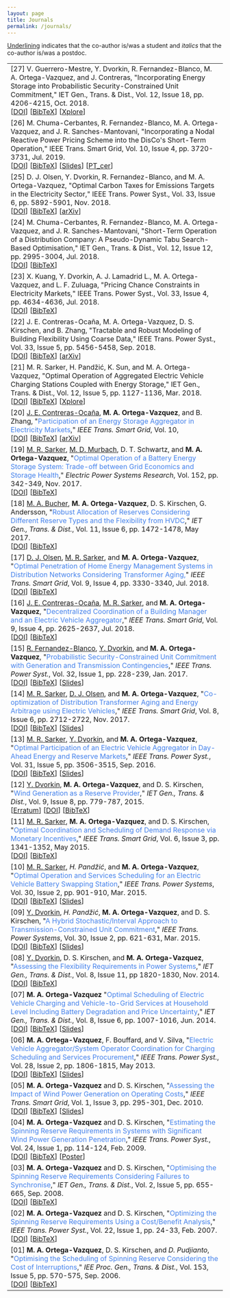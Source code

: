 ```yaml
---
layout: page
title: Journals
permalink: /journals/
---
```


<u>Underlining</u> indicates that the co-author is/was a student and <em>italics</em> that the co-author is/was a postdoc. 

<table class="table table-hover">

<tr>
<td>
    [27]
     V. Guerrero-Mestre, Y. Dvorkin, R. Fernandez-Blanco, M. A. Ortega-Vazquez, and J. Contreras, 
    "Incorporating Energy Storage into Probabilistic Security-Constrained Unit Commitment," 
    IET Gen., Trans. & Dist., Vol. 12, Issue 18, pp. 4206-4215, Oct. 2018.
    <br />
    [<a href="https://doi.org/10.1049/iet-gtd.2018.5413">DOI</a>]
    [<a href="https://drive.google.com/open?id=1BjbVB8PToZWqG1MoIk1dJ-RgaRcrUUSZ" target="_blank">BibTeX</a>] 
    [<a href="https://ieeexplore.ieee.org/document/8479635" target="_blank">Xplore</a>] 
    <br /> 
</td>
</tr>
    
    
    
<tr>
<td>
    [26]
     M. Chuma-Cerbantes, R. Fernandez-Blanco, M. A. Ortega-Vazquez, and J. R. Sanches-Mantovani, 
    "Incorporating a Nodal Reactive Power Pricing Scheme into the DisCo's Short-Term Operation," 
    IEEE Trans. Smart Grid, Vol. 10, Issue 4, pp. 3720-3731, Jul. 2019.
    <br />
    [<a href="https://doi.org/10.1109/TSG.2018.2834527">DOI</a>]
    [<a href="https://drive.google.com/open?id=1p_XqS1n-e0DPrEpWdSxl0WujrHOFqnRj" target="_blank">BibTeX</a>] 
    [<a href="https://drive.google.com/file/d/1yGaR0Zow0wnwSioNUqjg_kwnGi-CCGFo/view?usp=sharing" target="_blank">Slides</a>] 
    [<a href="https://drive.google.com/file/d/1aull1ZY6qsm9wGUcnbM4hFmNXVAY8jIj/view?usp=sharing" target="_blank">PT_cer</a>] 
    <br /> 
</td>
</tr>
    
    
    
<tr>
<td>
    [25]
     D. J. Olsen, Y. Dvorkin, R. Fernandez-Blanco, and M. A. Ortega-Vazquez, 
    "Optimal Carbon Taxes for Emissions Targets in the Electricity Sector," 
    IEEE Trans. Power Syst., Vol. 33, Issue 6, pp. 5892-5901, Nov. 2018.
    <br />
    [<a href="https://doi.org/10.1109/TPWRS.2018.2827333">DOI</a>]
    [<a href="https://drive.google.com/open?id=14gZ_q0HJm-bC1IKi12XLIwtnTuMa3GIp" target="_blank">BibTeX</a>] 
    [<a href="https://arxiv.org/abs/1804.06464" target="_blank">arXiv</a>] 
    <br /> 
</td>
</tr>
    
    
<tr>
<td>
    [24]
    M. Chuma-Cerbantes, R. Fernandez-Blanco, M. A. Ortega-Vazquez, and J. R. Sanches-Mantovani, 
    "Short-Term Operation of a Distribution Company: A Pseudo-Dynamic Tabu Search-Based Optimisation," 
    IET Gen., Trans. & Dist., Vol. 12, Issue 12, pp. 2995-3004, Jul. 2018.
    <br />
    [<a href="https://doi.org/10.1049/iet-gtd.2017.0731">DOI</a>]
    [<a href="https://drive.google.com/open?id=1ol1bBr3YC0M2xAfs0EyQIdHBbqHQvUMp" target="_blank">BibTeX</a>] 
    <br /> 
</td>
</tr>  
    
    
<tr>
<td>
    [23]
    X. Kuang, Y. Dvorkin, A. J. Lamadrid L., M. A. Ortega-Vazquez, and L. F. Zuluaga, 
    "Pricing Chance Constraints in Electricity Markets," 
    IEEE Trans. Power Syst., Vol. 33, Issue 4, pp. 4634-4636, Jul. 2018.
    <br />
    [<a href="https://doi.org/10.1109/TEC.2018.2821922">DOI</a>]
    [<a href="https://drive.google.com/open?id=1CCrrF_Cpbq3BRVBjosCvcc_1tWWvlCMm" target="_blank">BibTeX</a>] 
    <br /> 
</td>
</tr>  
    

<tr>
<td>
    [22]
     J. E. Contreras-Ocaña, M. A. Ortega-Vazquez, D. S. Kirschen, and B. Zhang, 
        "Tractable and Robust Modeling of Building Flexibility Using Coarse Data," 
        IEEE Trans. Power Syst., Vol. 33, Issue 5, pp. 5456-5458, Sep. 2018.
    <br />
    [<a href="https://doi.org/10.1109/TPWRS.2018.2808223">DOI</a>]
    [<a href="https://drive.google.com/open?id=1L2mZQMVtwLNWXSTMgqz873zdWmfCOqeJ" target="_blank">BibTeX</a>] 
    [<a href="http://arxiv.org/abs/1802.06165" target="_blank">arXiv</a>] 
    <br /> 
</td>
</tr>    
    
    
<tr>
<td>
    [21]
    M. R. Sarker, H. Pandžić, K. Sun, and M. A. Ortega-Vazquez, 
        "Optimal Operation of Aggregated Electric Vehicle Charging Stations Coupled with Energy Storage," 
        IET Gen., Trans. & Dist., Vol. 12, Issue 5, pp. 1127-1136, Mar. 2018.
    <br />
    [<a href="https://doi.org/10.1049/iet-gtd.2017.0134">DOI</a>]
    [<a href="https://drive.google.com/open?id=1HCPyNN2tl8XN3VeWXpl_M81SnO011Axw" target="_blank">BibTeX</a>] 
    [<a href="http://ieeexplore.ieee.org/document/8302676/" target="_blank">Xplore</a>] 
    <br /> 
</td>
</tr>
    
    
<tr>
<td>
    [20]
    <u>J. E. Contreras-Ocaña</u>, <strong>M. A. Ortega-Vazquez</strong>, and B. Zhang, 
    "<span style="color:#4582ec">Participation of an Energy Storage Aggregator in Electricity Markets</span>," 
    <em>IEEE Trans. Smart Grid</em>, Vol. 10,
    <br />
    [<a href="https://doi.org/10.1109/TSG.2017.2736787">DOI</a>]
    [<a href="https://drive.google.com/open?id=1Wi3KzUNGoDp61xsRgGnsAHRQrE6HJ5yM" target="_blank">BibTeX</a>] 
    [<a href="https://arxiv.org/abs/1708.00989" target="_blank">arXiv</a>] 
    <br /> 
</td>
</tr>

    
<tr>
<td>
    [19]
    <u>M. R. Sarker</u>, <u>M. D. Murbach</u>, D. T. Schwartz, and <strong>M. A. Ortega-Vazquez</strong>, 
    "<span style="color:#4582ec">Optimal Operation of a Battery Energy Storage System: Trade-off between Grid Economics and Storage Health</span>," 
    <em>Electric Power Systems Research</em>, Vol. 152, pp. 342-349, Nov. 2017.
    <br />
    [<a href="https://doi.org/10.1049/iet-gtd.2016.1014">DOI</a>]
    [<a href="https://drive.google.com/open?id=1o5OLhU9l6Jq_7PxheRZVy3oIQ8AZZjbP" target="_blank">BibTeX</a>] 
    <br /> 
</td>
</tr>
    
    
<tr>
<td>
    [18]
    <u>M. A. Bucher</u>, <strong>M. A. Ortega-Vazquez</strong>, D. S. Kirschen, G. Andersson, 
    "<span style="color:#4582ec">Robust Allocation of Reserves Considering Different Reserve Types and the Flexibility from HVDC</span>," 
    <em>IET Gen., Trans. & Dist.</em>, Vol. 11, Issue 6, pp. 1472-1478, May 2017.
    <br />
    [<a href="https://doi.org/10.1049/iet-gtd.2016.1014">DOI</a>]
    [<a href="https://drive.google.com/open?id=1o5OLhU9l6Jq_7PxheRZVy3oIQ8AZZjbP" target="_blank">BibTeX</a>] 
    <br /> 
</td>
</tr>
    
    
<tr>
<td>
    [17]
    <u>D. J. Olsen</u>, <u>M. R. Sarker</u>, and <strong>M. A. Ortega-Vazquez</strong>, 
    "<span style="color:#4582ec">Optimal Penetration of Home Energy Management Systems in Distribution Networks Considering Transformer Aging,</span>" 
    <em>IEEE Trans. Smart Grid</em>, Vol. 9, Issue 4, pp. 3330-3340, Jul. 2018.
    <br />
    [<a href="https://doi.org/10.1109/TSG.2016.2614768">DOI</a>]
    [<a href="https://drive.google.com/open?id=1qwz0gnKiANFVmPji5DZXILKfNYR9cTKO" target="_blank">BibTeX</a>] 
    <br /> 
</td>
</tr>
    
    
<tr>
<td>
    [16]
    <u>J. E. Contreras-Ocaña</u>, <u>M. R. Sarker</u>, and <strong>M. A. Ortega-Vazquez</strong>, 
    "<span style="color:#4582ec">Decentralized Coordination of a Building Manager and an Electric Vehicle Aggregator</span>," 
    <em>IEEE Trans. Smart Grid</em>, Vol. 9, Issue 4, pp. 2625-2637, Jul. 2018.
    <br />
    [<a href="https://doi.org/10.1109/TSG.2016.2614768">DOI</a>]
    [<a href="https://drive.google.com/open?id=1qwz0gnKiANFVmPji5DZXILKfNYR9cTKO" target="_blank">BibTeX</a>] 
    <br /> 
</td>
</tr>
    
    
<tr>
<td>
    [15]
    <u>R. Fernandez-Blanco</u>, <u>Y. Dvorkin</u>, and <strong>M. A. Ortega-Vazquez</strong>, 
    "<span style="color:#4582ec">Probabilistic Security-Constrained Unit Commitment with Generation and Transmission Contingencies</span>,"
    <em>IEEE Trans. Power Syst.</em>, Vol. 32, Issue 1, pp. 228-239, Jan. 2017.
    <br />
    [<a href="https://doi.org/10.1109/TPWRS.2016.2550585">DOI</a>]
    [<a href="https://drive.google.com/open?id=1rqKflDFQO4rkws9AOmLWFVbOPH2zcyIb" target="_blank">BibTeX</a>] 
    [<a href="https://www.ferc.gov/CalendarFiles/20150623081317-T3-B-%202%20-%20ORTEGA-VAZQUEZ%20-%20Probabilistic%20SCUC.pdf" target="_blank">Slides</a>] 
    <br /> 
</td>
</tr>
    
    
<tr>
<td>
    [14]
    <u>M. R. Sarker</u>, <u>D. J. Olsen</u>, and <strong>M. A. Ortega-Vazquez</strong>, 
    "<span style="color:#4582ec">Co-optimization of Distribution Transformer Aging and Energy Arbitrage using Electric Vehicles</span>," 
    <em>IEEE Trans. Smart Grid</em>, Vol. 8, Issue 6, pp. 2712-2722, Nov. 2017.
    <br />
    [<a href="https://doi.org/10.1109/TSG.2016.2535354">DOI</a>]
    [<a href="https://drive.google.com/open?id=1t-HPY4DLg_YZjenDNV44nkT9R7A1s2Mr" target="_blank">BibTeX</a>] 
    [<a href="https://drive.google.com/open?id=1E40aziwP8IdByo4DGDZkQRIjWykvVYx7" target="_blank">Slides</a>] 
    <br /> 
</td>
</tr>
    
    
<tr>
<td>
    [13]
    <u>M. R. Sarker</u>, <u>Y. Dvorkin</u>, and <strong>M. A. Ortega-Vazquez</strong>, 
    "<span style="color:#4582ec">Optimal Participation of an Electric Vehicle Aggregator in Day-Ahead Energy and Reserve Markets</span>," 
    <em>IEEE Trans. Power Syst.</em>, Vol. 31, Issue 5, pp. 3506-3515, Sep. 2016.
    <br />
    [<a href="https://doi.org/10.1109/TPWRS.2015.2496551" target="_blank">DOI</a>]
    [<a href="https://drive.google.com/open?id=1KqcwJpssupRD0UuPvsM-Pe_4Ed0_qgzh" target="_blank">BibTeX</a>] 
    [<a href="https://www.ferc.gov/CalendarFiles/20160629114655-Optimal_Participation_Aggregator_MOV.pdf" target="_blank">Slides</a>] 
    <br /> 
</td>
</tr>
    
    
<tr>
<td>
    [12]
    <u>Y. Dvorkin</u>, <strong>M. A. Ortega-Vazquez</strong>, and D. S. Kirschen, 
    "<span style="color:#4582ec">Wind Generation as a Reserve Provider</span>," 
    <em>IET Gen., Trans. & Dist.</em>, Vol. 9, Issue 8, pp. 779-787, 2015.
    <br />
    [<a href="http://digital-library.theiet.org/content/journals/10.1049/iet-gtd.2015.0302">Erratum</a>]
    [<a href="https://doi.org/10.1049/iet-gtd.2014.0614" target="_blank">DOI</a>]
    [<a href="https://drive.google.com/open?id=1ofsyeS-cVWI7phA_XTf5C3G7gl13YMeW" target="_blank">BibTeX</a>] 
    <br /> 
</td>
</tr>
    

<tr>
<td>
    [11]
    <u>M. R. Sarker</u>, <strong>M. A. Ortega-Vazquez</strong>, and D. S. Kirschen, 
    "<span style="color:#4582ec">Optimal Coordination and Scheduling of Demand Response via Monetary Incentives</span>," 
    <em>IEEE Trans. Smart Grid</em>, Vol. 6, Issue 3, pp. 1341-1352, May 2015.
    <br />
    [<a href="https://doi.org/10.1109/TSG.2014.2375067" target="_blank">DOI</a>]
    [<a href="https://drive.google.com/open?id=1ocLhKn0fMtCfDdu5KWSaMGr627osYHZj" target="_blank">BibTeX</a>] 
    <br /> 
</td>
</tr>
    
    
<tr>
<td>
    [10]
    <u>M. R. Sarker</u>, <em>H. Pandžić</em>, and <strong>M. A. Ortega-Vazquez</strong>, 
    "<span style="color:#4582ec">Optimal Operation and Services Scheduling for an Electric Vehicle Battery Swapping Station</span>," 
    <em>IEEE Trans. Power Systems</em>, Vol. 30, Issue 2, pp. 901-910, Mar. 2015.
    <br />
    [<a href="https://doi.org/10.1109/TPWRS.2014.2331560" target="_blank">DOI</a>]
    [<a href="https://drive.google.com/open?id=1epXBbJ8J3FZAxBmT1B5UbfwbkKk4n0W3" target="_blank">BibTeX</a>] 
    [<a href="https://drive.google.com/open?id=1R9TGKc0wD3gCIg9sIANcPv86FsZ9dqft" target="_blank">Slides</a>] 
    <br /> 
</td>
</tr>
    
    
<tr>
<td>
    [09]
    <u>Y. Dvorkin</u>, <em>H. Pandžić</em>, <strong>M. A. Ortega-Vazquez</strong>, and D. S. Kirschen, 
    "<span style="color:#4582ec">A Hybrid Stochastic/Interval Approach to Transmission-Constrained Unit Commitment</span>," 
    <em>IEEE Trans. Power Systems</em>, Vol. 30, Issue 2, pp. 621-631, Mar. 2015.
    <br />
    [<a href="https://doi.org/10.1109/TPWRS.2014.2331279" target="_blank">DOI</a>]
    [<a href="https://drive.google.com/open?id=1ZdbJuob4UqT1ui8-vkwXzmuLqe9918gp" target="_blank">BibTeX</a>] 
    [<a href="https://drive.google.com/open?id=1wWfmYbcn36wnRFxpqD8u7o79lJFBkbtc" target="_blank">Slides</a>] 
    <br /> 
</td>
</tr>
    
    
<tr>
<td>
    [08]
    <u>Y. Dvorkin</u>, D. S. Kirschen, and <strong>M. A. Ortega-Vazquez</strong>, 
    "<span style="color:#4582ec">Assessing the Flexibility Requirements in Power Systems</span>," 
    <em>IET Gen., Trans. & Dist.</em>, Vol. 8, Issue 11, pp 1820-1830, Nov. 2014.
    <br />
    [<a href="https://doi.org/10.1049/iet-gtd.2013.0720" target="_blank">DOI</a>]
    [<a href="https://drive.google.com/open?id=1suRQZRLlp67jJ5sPCRmr-v51JSycyN07" target="_blank">BibTeX</a>] 
    <br /> 
</td>
</tr>
    
    
<tr>
<td>
    [07]
    <strong>M. A. Ortega-Vazquez</strong>
    "<span style="color:#4582ec">Optimal Scheduling of Electric Vehicle Charging and Vehicle-to-Grid Services at Household Level Including Battery Degradation and Price Uncertainty</span>," 
    <em>IET Gen., Trans. & Dist.</em>, Vol. 8, Issue 6, pp. 1007-1016, Jun. 2014.
    <br />
    [<a href="https://doi.org/10.1049/iet-gtd.2013.0624" target="_blank">DOI</a>]
    [<a href="https://drive.google.com/open?id=1Eg--qdXWnb5d0gcn_n_CtTikofby30QG" target="_blank">BibTeX</a>] 
    [<a href="https://drive.google.com/open?id=1wWfmYbcn36wnRFxpqD8u7o79lJFBkbtc" target="_blank">Slides</a>] 
    <br /> 
</td>
</tr>
    
    
<tr>
<td>
    [06]
    <strong>M. A. Ortega-Vazquez</strong>, F. Bouffard, and V. Silva, 
    "<span style="color:#4582ec">Electric Vehicle Aggregator/System Operator Coordination for Charging Scheduling and Services Procurement</span>," 
    <em>IEEE Trans. Power Syst.</em>, Vol. 28, Issue 2, pp. 1806-1815, May 2013.
    <br />
    [<a href="https://doi.org/10.1109/TPWRS.2012.2221750" target="_blank">DOI</a>]
    [<a href="https://drive.google.com/open?id=1M5HYOBsV-S34gr37nPWkNNxiJUYoJWiO" target="_blank">BibTeX</a>] 
    [<a href="https://class.ee.washington.edu/500/2012aut-e/09-27-12%20Pres.pdf" target="_blank">Slides</a>] 
    <br /> 
</td>
</tr>
    
    
<tr>
<td>
    [05]
    <strong>M. A. Ortega-Vazquez</strong> and D. S. Kirschen, 
    "<span style="color:#4582ec">Assessing the Impact of Wind Power Generation on Operating Costs</span>," 
    <em>IEEE Trans. Smart Grid</em>, Vol. 1, Issue 3, pp. 295-301, Dec. 2010.
    <br />
    [<a href="https://doi.org/10.1109/TSG.2010.2081386" target="_blank">DOI</a>]
    [<a href="https://drive.google.com/open?id=1vVtSPnczHQToOFaDXzlgqQX0XXJn5u0-" target="_blank">BibTeX</a>] 
    [<a href="https://drive.google.com/open?id=11E3bLeAQhEGD_rLJjVlqBM0anaFbOYqI" target="_blank">Slides</a>] 
    <br /> 
</td>
</tr>
    
    
<tr>
<td>
    [04]
    <strong>M. A. Ortega-Vazquez</strong> and D. S. Kirschen, 
    "<span style="color:#4582ec">Estimating the Spinning Reserve Requirements in Systems with Significant Wind Power Generation Penetration</span>,"
    <em>IEEE Trans. Power Syst.</em>, Vol. 24, Issue 1, pp. 114-124, Feb. 2009. 
    <br />
    [<a href="https://doi.org/10.1109/TPWRS.2008.2004745" target="_blank">DOI</a>]
    [<a href="https://drive.google.com/open?id=1DjJDl5imo2M3vUD6h0e_68tGnp1IHMs5" target="_blank">BibTeX</a>] 
    [<a href="https://drive.google.com/open?id=1I0yCkSetDeSza6fNLMEAzVanJKVMsHo_" target="_blank">Poster</a>] 
    <br /> 
</td>
</tr>

    
<tr>
<td>
    [03]
    <strong>M. A. Ortega-Vazquez</strong> and D. S. Kirschen, 
    "<span style="color:#4582ec">Optimising the Spinning Reserve Requirements Considering Failures to Synchronise</span>," 
    <em>IET Gen., Trans. & Dist.</em>, Vol. 2, Issue 5, pp. 655-665, Sep. 2008.
    <br />
    [<a href="https://doi.org/10.1109/TPWRS.2006.888951" target="_blank">DOI</a>]
    [<a href="https://drive.google.com/open?id=1Gtu5HHWd4dam9RkkWytUaT-bbAr-foNV" target="_blank">BibTeX</a>] 
    <br /> 
</td>
</tr>
    
    
<tr>
<td>
    [02]
    <strong>M. A. Ortega-Vazquez</strong> and D. S. Kirschen, 
    "<span style="color:#4582ec">Optimizing the Spinning Reserve Requirements Using a Cost/Benefit Analysis</span>," <em>IEEE Trans. Power Syst.</em>, Vol. 22, Issue 1, pp. 24-33, Feb. 2007.
    <br />
    [<a href="https://doi.org/10.1109/TPWRS.2006.888951" target="_blank">DOI</a>]   
    [<a href="https://drive.google.com/open?id=1bqwxZllnMtJMaqi6SMU7M0odUq5ctMOi" target="_blank">BibTeX</a>] 
    <br /> 
</td>
</tr>
    
    
<tr>
<td>
    [01]
    <strong>M. A. Ortega-Vazquez</strong>, D. S. Kirschen, and <em>D. Pudjianto</em>,
    "<span style="color:#4582ec">Optimising the Scheduling of Spinning Reserve Considering the Cost of Interruptions</span>,"
    <em>IEE Proc. Gen., Trans. & Dist.</em>, Vol. 153, Issue 5, pp. 570-575, Sep. 2006.
    <br />
    [<a href="https://doi.org/10.1049/ip-gtd:20050396" target="_blank">DOI</a>]
    [<a href="https://drive.google.com/open?id=1SzWyxK2MUKRVHP2mRALMVp-oWRqcBRkt" target="_blank">BibTeX</a>]   
    <br /> 
</td>
</tr>



</table>
